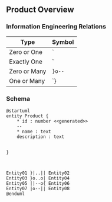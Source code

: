 ## Product Overview


### Information Engineering Relations
| Type  | Symbol  |
|---|---|
|   Zero or One |  `|o--` |
|   Exactly One |  `||--` |
|   Zero or Many |  `}o--` |
|   One or Many |  `}|--` |



### Schema
	
```plantuml
@startuml
entity Product {
    * id : number <<generated>>
    --
    * name : text
    description : text


}



Entity01 }|..|| Entity02
Entity03 }o..o| Entity04
Entity05 ||--o{ Entity06
Entity07 |o--|| Entity08
@enduml

```